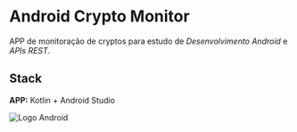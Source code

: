 
# Android Crypto Monitor

APP de monitoração de cryptos para estudo de _Desenvolvimento Android_ e _APIs REST_.

## Stack

**APP:** Kotlin + Android Studio

![Logo Android](https://img.icons8.com/stickers/100/android-os.png) 
